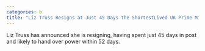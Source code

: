 ```yaml
---
categories: b
title: "Liz Truss Resigns at Just 45 Days the ShortestLived UK Prime Minister Ever"
---
```

Liz Truss has announced she is resigning, having spent just 45 days in post and likely to hand over power within 52 days. 
